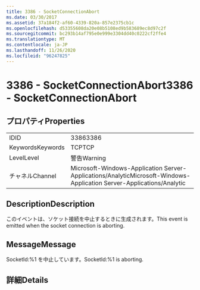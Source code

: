 ```yaml
---
title: 3386 - SocketConnectionAbort
ms.date: 03/30/2017
ms.assetid: 37a184f2-af60-4339-820a-857e2375cb1c
ms.openlocfilehash: d53355608da20e08b5108ed9b583689ec8d97c2f
ms.sourcegitcommit: bc293b14af795e0e999e3304dd40c0222cf2ffe4
ms.translationtype: MT
ms.contentlocale: ja-JP
ms.lasthandoff: 11/26/2020
ms.locfileid: "96247825"
---
```

# <a name="3386---socketconnectionabort"></a><span data-ttu-id="5e81a-102">3386 - SocketConnectionAbort</span><span class="sxs-lookup"><span data-stu-id="5e81a-102">3386 - SocketConnectionAbort</span></span>

## <a name="properties"></a><span data-ttu-id="5e81a-103">プロパティ</span><span class="sxs-lookup"><span data-stu-id="5e81a-103">Properties</span></span>  
  
|||  
|-|-|  
|<span data-ttu-id="5e81a-104">ID</span><span class="sxs-lookup"><span data-stu-id="5e81a-104">ID</span></span>|<span data-ttu-id="5e81a-105">3386</span><span class="sxs-lookup"><span data-stu-id="5e81a-105">3386</span></span>|  
|<span data-ttu-id="5e81a-106">Keywords</span><span class="sxs-lookup"><span data-stu-id="5e81a-106">Keywords</span></span>|<span data-ttu-id="5e81a-107">TCP</span><span class="sxs-lookup"><span data-stu-id="5e81a-107">TCP</span></span>|  
|<span data-ttu-id="5e81a-108">Level</span><span class="sxs-lookup"><span data-stu-id="5e81a-108">Level</span></span>|<span data-ttu-id="5e81a-109">警告</span><span class="sxs-lookup"><span data-stu-id="5e81a-109">Warning</span></span>|  
|<span data-ttu-id="5e81a-110">チャネル</span><span class="sxs-lookup"><span data-stu-id="5e81a-110">Channel</span></span>|<span data-ttu-id="5e81a-111">Microsoft-Windows-Application Server-Applications/Analytic</span><span class="sxs-lookup"><span data-stu-id="5e81a-111">Microsoft-Windows-Application Server-Applications/Analytic</span></span>|  
  
## <a name="description"></a><span data-ttu-id="5e81a-112">Description</span><span class="sxs-lookup"><span data-stu-id="5e81a-112">Description</span></span>  

 <span data-ttu-id="5e81a-113">このイベントは、ソケット接続を中止するときに生成されます。</span><span class="sxs-lookup"><span data-stu-id="5e81a-113">This event is emitted when the socket connection is aborting.</span></span>  
  
## <a name="message"></a><span data-ttu-id="5e81a-114">Message</span><span class="sxs-lookup"><span data-stu-id="5e81a-114">Message</span></span>  

 <span data-ttu-id="5e81a-115">SocketId:%1 を中止しています。</span><span class="sxs-lookup"><span data-stu-id="5e81a-115">SocketId:%1 is aborting.</span></span>  
  
## <a name="details"></a><span data-ttu-id="5e81a-116">詳細</span><span class="sxs-lookup"><span data-stu-id="5e81a-116">Details</span></span>
